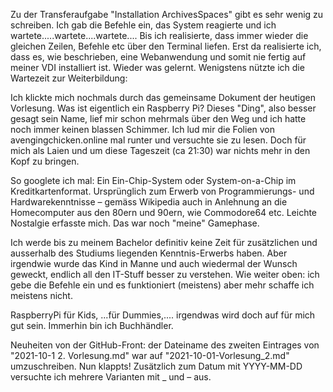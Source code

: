 Zu der Transferaufgabe "Installation ArchivesSpaces" gibt es sehr wenig zu schreiben. Ich gab die Befehle ein, das System reagierte und ich wartete.....wartete....wartete....
Bis ich realisierte, dass immer wieder die gleichen Zeilen, Befehle etc über den Terminal liefen. Erst da realisierte ich, dass es, wie beschrieben, eine Webanwendung und somit nie fertig auf meiner VDI installiert ist. Wieder was gelernt. Wenigstens nützte ich die Wartezeit zur Weiterbildung:

Ich klickte mich nochmals durch das gemeinsame Dokument der heutigen Vorlesung. 
Was ist eigentlich ein Raspberry Pi? Dieses "Ding", also besser gesagt sein Name, lief mir schon mehrmals über den Weg und ich hatte noch immer keinen blassen Schimmer. Ich lud mir die Folien von avengingchicken.online mal runter und versuchte sie zu lesen. Doch für mich als Laien und um diese Tageszeit (ca 21:30) war nichts mehr in den Kopf zu bringen.

So googlete ich mal: Ein Ein-Chip-System oder System-on-a-Chip im Kreditkartenformat. Ursprünglich zum Erwerb von Programmierungs- und Hardwarekenntnisse – gemäss Wikipedia auch in Anlehnung an die Homecomputer aus den 80ern und 90ern, wie Commodore64 etc. Leichte Nostalgie erfasste mich. Das war noch "meine" Gamephase.

Ich werde bis zu meinem Bachelor definitiv keine Zeit für zusätzlichen und ausserhalb des Studiums liegenden Kenntnis-Erwerbs haben. Aber irgendwie wurde das Kind in Manne und auch wiedermal der Wunsch geweckt, endlich all den IT-Stuff besser zu verstehen. Wie weiter oben: ich gebe die Befehle ein und es funktioniert (meistens) aber mehr schaffe ich meistens nicht.

RaspberryPi für Kids, ...für Dummies,.... irgendwas wird doch auf für mich gut sein. Immerhin bin ich Buchhändler.

Neuheiten von der GitHub-Front: der Dateiname des zweiten Eintrages von "2021-10-1 2. Vorlesung.md" war auf "2021-10-01-Vorlesung_2.md" umzuschreiben. Nun klappts! Zusätzlich zum Datum mit YYYY-MM-DD versuchte ich mehrere Varianten mit _ und – aus. 

